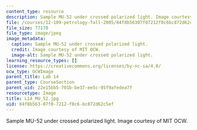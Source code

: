 ```yaml
---
content_type: resource
description: Sample MU-52 under crossed polarized light. Image courtesy of MIT OCW.
file: /courses/12-109-petrology-fall-2005/84f8b56307f07212f0c6bc872d62c5ef_L14_MU_52.jpg
file_size: 77170
file_type: image/jpeg
image_metadata:
  caption: Sample MU-52 under crossed polarized light.
  credit: Image courtesy of MIT OCW.
  image-alt: Sample MU-52 under crossed polarized light.
learning_resource_types: []
license: https://creativecommons.org/licenses/by-nc-sa/4.0/
ocw_type: OCWImage
parent_title: Lab 14
parent_type: CourseSection
parent_uid: 22e15bb5-701b-be37-ee5c-95f9afedea7f
resourcetype: Image
title: L14_MU_52.jpg
uid: 84f8b563-07f0-7212-f0c6-bc872d62c5ef
---
```

Sample MU-52 under crossed polarized light. Image courtesy of MIT OCW.